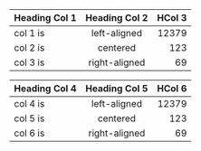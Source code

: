 

| Heading Col 1 | Heading Col 2 | HCol 3|
| ------------- |:-------------:| -----:|
| col 1 is      | left-aligned  | 12379 |
| col 2 is      | centered      |   123 |
| col 3 is      | right-aligned |    69 |

| Heading Col 4 | Heading Col 5 | HCol 6|
| ------------- |:-------------:| -----:|
| col 4 is      | left-aligned  | 12379 |
| col 5 is      | centered      |   123 |
| col 6 is      | right-aligned |    69 |

